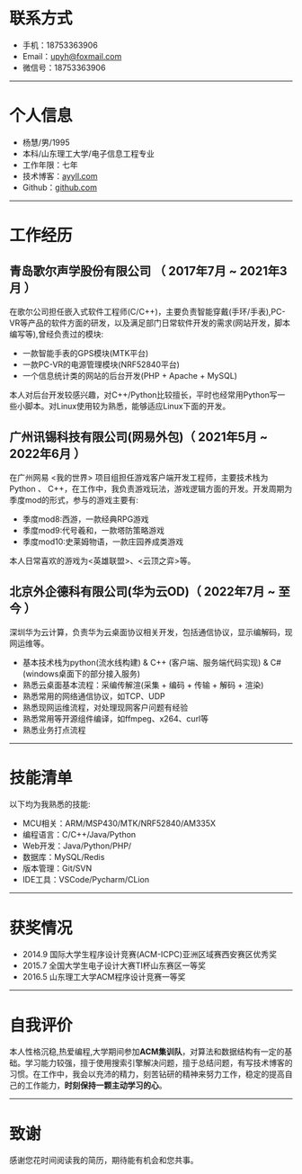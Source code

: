 # 联系方式
- 手机：18753363906
- Email：upyh@foxmail.com
- 微信号：18753363906

---

# 个人信息

 - 杨慧/男/1995 
 - 本科/山东理工大学/电子信息工程专业 
 - 工作年限：七年
 - 技术博客：<a href="http://ayyll.com" target="_blank">ayyll.com</a>
 - Github：<a href="http://github.com/ayyll" target="_blank">github.com</a>

---

# 工作经历
## 青岛歌尔声学股份有限公司 （ 2017年7月 ~ 2021年3月 ）

在歌尔公司担任嵌入式软件工程师(C/C++)，主要负责智能穿戴(手环/手表),PC-VR等产品的软件方面的研发，以及满足部门日常软件开发的需求(网站开发，脚本编写等),曾经负责过的模块:

- 一款智能手表的GPS模块(MTK平台)
- 一款PC-VR的电源管理模块(NRF52840平台)
- 一个信息统计类的网站的后台开发(PHP + Apache + MySQL)

本人对后台开发较感兴趣，对C++/Python比较擅长，平时也经常用Python写一些小脚本。对Linux使用较为熟悉，能够适应Linux下面的开发。

## 广州讯锡科技有限公司(网易外包)（ 2021年5月 ~ 2022年6月 ）
在广州网易 <我的世界> 项目组担任游戏客户端开发工程师，主要技术栈为Python 、 C++，在工作中，我负责游戏玩法，游戏逻辑方面的开发。开发周期为季度mod的形式，参与的游戏主要有:

- 季度mod8:西游，一款经典RPG游戏
- 季度mod9:代号羲和，一款塔防策略游戏
- 季度mod10:史莱姆物语，一款庄园养成类游戏

本人日常喜欢的游戏为<英雄联盟>、<云顶之弈>等。

## 北京外企德科有限公司(华为云OD)（ 2022年7月 ~ 至今 ）
深圳华为云计算，负责华为云桌面协议相关开发，包括通信协议，显示编解码，现网运维等。
- 基本技术栈为python(流水线构建) &  C++ (客户端、服务端代码实现) & C#  (windows桌面下的部分接入服务)
- 熟悉云桌面基本流程：采编传解渲(采集 + 编码 + 传输 + 解码 + 渲染)
- 熟悉常用的网络通信协议，如TCP、UDP
- 熟悉现网运维流程，对处理现网客户问题有经验
- 熟悉常用等开源组件编译，如ffmpeg、x264、curl等
- 熟悉业务打点流程

---

# 技能清单
以下均为我熟悉的技能:

- MCU相关：ARM/MSP430/MTK/NRF52840/AM335X
- 编程语言：C/C++/Java/Python
- Web开发：Java/Python/PHP/
- 数据库：MySQL/Redis
- 版本管理：Git/SVN
- IDE工具：VSCode/Pycharm/CLion

---

# 获奖情况
- 2014.9  国际大学生程序设计竞赛(ACM-ICPC)亚洲区域赛西安赛区优秀奖
- 2015.7  全国大学生电子设计大赛TI杯山东赛区一等奖
- 2016.5  山东理工大学ACM程序设计竞赛一等奖 

---

# 自我评价
本人性格沉稳,热爱编程,大学期间参加**ACM集训队**，对算法和数据结构有一定的基础。学习能力较强，擅于使用搜索引擎解决问题，擅于总结问题，有写技术博客的习惯。在工作中，我会以充沛的精力，刻苦钻研的精神来努力工作，稳定的提高自己的工作能力，**时刻保持一颗主动学习的心**。

---

# 致谢
感谢您花时间阅读我的简历，期待能有机会和您共事。
